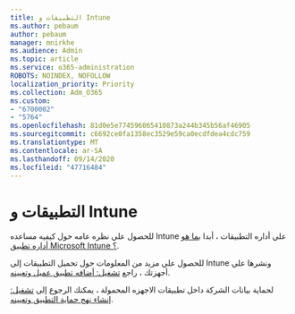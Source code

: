 ```yaml
---
title: التطبيقات و Intune
ms.author: pebaum
author: pebaum
manager: mnirkhe
ms.audience: Admin
ms.topic: article
ms.service: o365-administration
ROBOTS: NOINDEX, NOFOLLOW
localization_priority: Priority
ms.collection: Adm_O365
ms.custom:
- "6700002"
- "5764"
ms.openlocfilehash: 81d0e5e774596065410873a244b345b56af46905
ms.sourcegitcommit: c6692ce0fa1358ec3529e59ca0ecdfdea4cdc759
ms.translationtype: MT
ms.contentlocale: ar-SA
ms.lasthandoff: 09/14/2020
ms.locfileid: "47716484"
---
```

# <a name="apps-and-intune"></a>التطبيقات و Intune

للحصول علي نظره عامه حول كيفيه مساعده Intune علي أداره التطبيقات ، أبدا  [بما هو أداره تطبيق Microsoft Intune ؟](https://docs.microsoft.com/mem/intune/apps/app-management).

للحصول علي مزيد من المعلومات حول تحميل التطبيقات إلى Intune ونشرها علي أجهزتك ، راجع  [تشغيل: أضافه تطبيق عميل وتعيينه](https://docs.microsoft.com/mem/intune/apps/quickstart-add-assign-app).

لحماية بيانات الشركة داخل تطبيقات الاجهزه المحمولة ، يمكنك الرجوع إلى [تشغيل: إنشاء نهج حماية التطبيق وتعيينه](https://docs.microsoft.com/mem/intune/apps/quickstart-create-assign-app-policy).